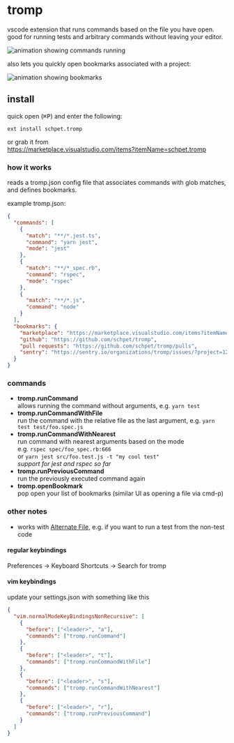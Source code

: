 # tromp

vscode extension that runs commands based on the file you have open. good for
running tests and arbitrary commands without leaving your editor.

![animation showing commands running](./images/commands-animation.gif)

also lets you quickly open bookmarks associated with a project:

![animation showing bookmarks](./images/bookmarks-animation.gif)

## install

quick open (<kbd>⌘P</kbd>) and enter the following:

```
ext install schpet.tromp
```

or grab it from  
https://marketplace.visualstudio.com/items?itemName=schpet.tromp

### how it works

reads a tromp.json config file that associates commands with glob matches, and
defines bookmarks.

example tromp.json:

```json
{
  "commands": [
    {
      "match": "**/*.jest.ts",
      "command": "yarn jest",
      "mode": "jest"
    },
    {
      "match": "**/*_spec.rb",
      "command": "rspec",
      "mode": "rspec"
    },
    {
      "match": "**/*.js",
      "command": "node"
    }
  ],
  "bookmarks": {
    "marketplace": "https://marketplace.visualstudio.com/items?itemName=schpet.tromp",
    "github": "https://github.com/schpet/tromp",
    "pull requests": "https://github.com/schpet/tromp/pulls",
    "sentry": "https://sentry.io/organizations/tromp/issues/?project=123456"
  }
}
```

### commands

- **tromp.runCommand**  
  allows running the command without arguments, e.g. `yarn test`
- **tromp.runCommandWithFile**  
  run the command with the relative file as the last argument, e.g.
  `yarn test test/foo.spec.js`
- **tromp.runCommandWithNearest**  
  run command with nearest arguments based on the mode  
  e.g. `rspec spec/foo_spec.rb:666`  
  or `yarn jest src/foo.test.js -t "my cool test"`  
  _support for jest and rspec so far_
- **tromp.runPreviousCommand**  
  run the previously executed command again
- **tromp.openBookmark**  
  pop open your list of bookmarks (similar UI as opening a file via cmd-p)

### other notes

- works with
  [Alternate File](https://marketplace.visualstudio.com/items?itemName=will-wow.vscode-alternate-file),
  e.g. if you want to run a test from the non-test code

#### regular keybindings

Preferences → Keyboard Shortcuts → Search for tromp

#### vim keybindings

update your settings.json with something like this

```json
{
  "vim.normalModeKeyBindingsNonRecursive": [
    {
      "before": ["<leader>", "a"],
      "commands": ["tromp.runCommand"]
    },
    {
      "before": ["<leader>", "t"],
      "commands": ["tromp.runCommandWithFile"]
    },
    {
      "before": ["<leader>", "s"],
      "commands": ["tromp.runCommandWithNearest"]
    },
    {
      "before": ["<leader>", "r"],
      "commands": ["tromp.runPreviousCommand"]
    }
  ]
}
```
